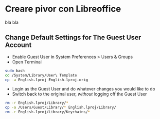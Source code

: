 Creare pivor con Libreoffice
============================

bla bla

Change Default Settings for The Guest User Account
--------------------------------------------------

* Enable Guest User in System Preferences > Users & Groups
* Open Terminal

```bash
sudo bash
cd /System/Library/User\ Template
cp -a English.lproj English.lproj.orig
```

* Login as the Guest User and do whatever changes you would like to do
* Switch back to the original user, *without* logging off the Guest User

```bash
rm -r English.lproj/Library/*
cp -a /Users/Guest/Library/* English.lproj/Library/
rm -r English.lproj/Library/Keychains/*
```
